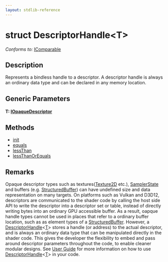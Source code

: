 ```yaml
---
layout: stdlib-reference
---
```


# struct DescriptorHandle\<T\>

*Conforms to:* [IComparable](../../interfaces/icomparable-01/index.html)

## Description

Represents a bindless handle to a descriptor. A descriptor handle is always an ordinary data type and can be
declared in any memory location.

## Generic Parameters

####  <a id="typeparam-T"></a>T: [IOpaqueDescriptor](../../interfaces/iopaquedescriptor-017/index.html)

## Methods

* [init](init)
* [equals](equals)
* [lessThan](lessthan-4)
* [lessThanOrEquals](lessthanorequals-48a)

## Remarks

Opaque descriptor types such as textures(<span class='code'><a href="../texture2d-08.html" class="code_type">Texture2D</a></span> etc.), <span class='code'><a href="../samplerstate-07/index.html" class="code_type">SamplerState</a></span> and buffers (e.g. <span class='code'><a href="../structuredbuffer-0a/index.html" class="code_type">StructuredBuffer</a></span>)
can have undefined size and data representation on many targets. On platforms such as Vulkan and D3D12, descriptors are
communicated to the shader code by calling the host side API to write the descriptor into a descriptor set or table, instead
of directly writing bytes into an ordinary GPU accessible buffer. As a result, oapque handle types cannot be used in places
that refer to a ordinary buffer location, such as as element types of a <span class='code'><a href="../structuredbuffer-0a/index.html" class="code_type">StructuredBuffer</a></span>.
However, a <span class='code'><a href="index.html" class="code_type">DescriptorHandle</a>&lt;<a href="index.html#typeparam-T" class="code_type">T</a>&gt;</span> stores a handle (or address) to the actual descriptor, and is always an ordinary data type
that can be manipulated directly in the shader code. This gives the developer the flexibility to embed and pass around descriptor
parameters throughout the code, to enable cleaner modular designs.
See [User Guide](https://shader-slang.com/slang/user-guide/convenience-features.html#descriptorhandle-for-bindless-descriptor-access)
for more information on how to use <span class='code'><a href="index.html" class="code_type">DescriptorHandle</a>&lt;<a href="index.html#typeparam-T" class="code_type">T</a>&gt;</span> in your code.



<!-- RTD-TOC-START
```{toctree}
:titlesonly:
:hidden:

equals <equals>
init <init>
lessThan <lessthan-4>
lessThanOrEquals <lessthanorequals-48a>
```
RTD-TOC-END -->
